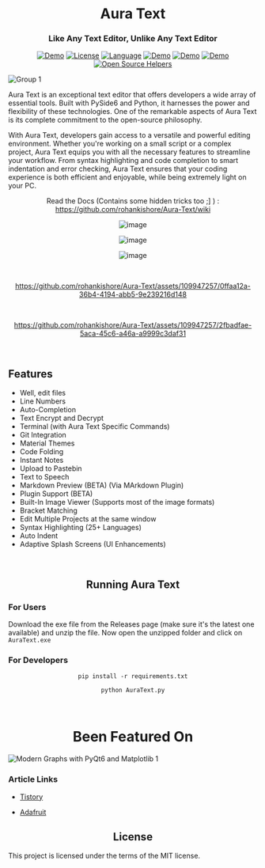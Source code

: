 <h1 align="center"> Aura Text</h1>

<h3 align="center"> Like Any Text Editor, Unlike Any Text Editor</h3>

<div align="center">

  <a href="https://github.com/rohankishore/AuraText-Plugins">![Demo](https://img.shields.io/badge/AuraText-Plugins-orange)</a>
  <a href="https://opensource.org/licenses/MIT">![License](https://img.shields.io/badge/License-MIT-yellow)</a>
  <a href="https://opensource.org/">![Language](https://img.shields.io/badge/Open-Source-blue)</a>
  <a href="https://github.com/rohankishore/Aura-Text/releases">![Demo](https://img.shields.io/badge/Download-Now-indigo)</a>
  <a href="https://www.buymeacoffee.com/auratext">![Demo](https://img.shields.io/badge/Donate-BuyMeACoffee-red)</a>
  <a href="https://www.fiverr.com/rohancodespy/">![Demo](https://img.shields.io/badge/Fiverr-Hire-green)</a>
  [![Open Source Helpers](https://www.codetriage.com/rohankishore/aura-text/badges/users.svg)](https://www.codetriage.com/rohankishore/aura-text)
</div>

![Group 1](https://github.com/rohankishore/Aura-Text/assets/109947257/662b1d9c-01ea-49c8-aa56-0a71df45d9ea)

Aura Text is an exceptional text editor that offers developers a wide array of essential tools. Built with PySide6 and Python, it harnesses the power and flexibility of these technologies. One of the remarkable aspects of Aura Text is its complete commitment to the open-source philosophy.

With Aura Text, developers gain access to a versatile and powerful editing environment. Whether you're working on a small script or a complex project, Aura Text equips you with all the necessary features to streamline your workflow. From syntax highlighting and code completion to smart indentation and error checking, Aura Text ensures that your coding experience is both efficient and enjoyable, while being extremely light on your PC.

<div align="Center">

Read the Docs (Contains some hidden tricks too ;] ) : https://github.com/rohankishore/Aura-Text/wiki

</div>

<div align="center">


![image](https://github.com/rohankishore/Aura-Text/assets/109947257/93aac773-8c91-4ac2-a279-9bdc5df3a831)

<be>

![image](https://github.com/rohankishore/Aura-Text/assets/109947257/22e55d12-bc30-4eaa-91ee-b1fac323aaac)

<be>

![image](https://github.com/rohankishore/Aura-Text/assets/109947257/f68d25e2-f408-43a2-9506-8f9d143d701c)

<bR>

https://github.com/rohankishore/Aura-Text/assets/109947257/0ffaa12a-36b4-4194-abb5-9e239216d148

<br>

https://github.com/rohankishore/Aura-Text/assets/109947257/2fbadfae-5aca-45c6-a46a-a9999c3daf31

<br>

</div>

## Features

- Well, edit files
- Line Numbers
- Auto-Completion
- Text Encrypt and Decrypt
- Terminal (with Aura Text Specific Commands)
- Git Integration
- Material Themes
- Code Folding
- Instant Notes
- Upload to Pastebin
- Text to Speech
- Markdown Preview (BETA) (Via MArkdown Plugin)
- Plugin Support (BETA)
- Built-In Image Viewer (Supports most of the image formats)
- Bracket Matching
- Edit Multiple Projects at the same window
- Syntax Highlighting (25+ Languages)
- Auto Indent
- Adaptive Splash Screens (UI Enhancements)

<br>

<h2 align="center">Running Aura Text</h2>

### For Users
Download the exe file from the Releases page (make sure it's the latest one available) and unzip the file. Now open the unzipped folder and click on `AuraText.exe`

### For Developers

<div align="center">

```pip install -r requirements.txt```

```python AuraText.py```

</div>

<br>


<h1 align="center">Been Featured On</h1>

![Modern Graphs with PyQt6 and Matplotlib 1](https://github.com/rohankishore/Aura-Text/assets/109947257/782e8127-a8bf-489a-84b9-31db539f6f49)

### Article Links

- [Tistory](https://sansamlife.com/entry/IT-%EC%B5%9C%EC%8B%A0-%EC%A0%95%EB%B3%B4-%EC%98%A4%ED%94%88%EC%86%8C%EC%8A%A4-%EC%9B%B9-%EC%95%A0%ED%94%8C%EB%A6%AC%EC%BC%80%EC%9D%B4%EC%85%98-%EC%95%88%EB%93%9C%EB%A1%9C%EC%9D%B4%EB%93%9C%ED%8F%B0-AudioLM#idx4:~:text=github.com/rohankishore/-,Aura%2DText,-GitHub%20%2D%20rohankishore/Aura)

- [Adafruit](https://blog.adafruit.com/2023/03/07/a-novel-text-programming-editor-aura-text-programming-software/)

<h2 align="center">License</h2>
This project is licensed under the terms of the MIT license. 
